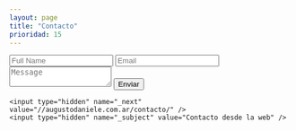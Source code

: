 ```yaml
---
layout: page
title: "Contacto"
prioridad: 15
---
```


<div class="contacto">
  <form action="https://formspree.io/info@augustodaniele.com.ar" method="POST">
    <input type="text" name="Nombre" placeholder="Full Name" />
    <input type="email" name="_replyto" placeholder="Email" />
    <textarea placeholder="Message" name="Mensaje" onkeyup="adjust_textarea(this)"></textarea>
    <input type="submit" value="Enviar">

    <input type="hidden" name="_next" value="//augustodaniele.com.ar/contacto/" />
    <input type="hidden" name="_subject" value="Contacto desde la web" />
  </form>
</div>
